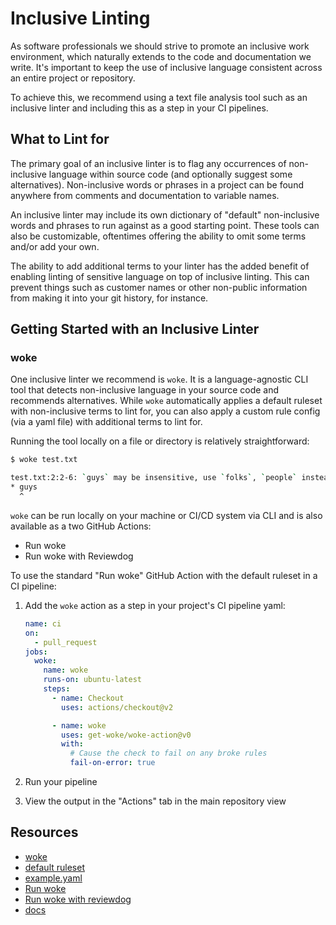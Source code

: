 # Inclusive Linting

As software professionals we should strive to promote an inclusive work environment, which naturally extends to the code and documentation we write. It's important to keep the use of inclusive language consistent across an entire project or repository.

To achieve this, we recommend using a text file analysis tool such as an inclusive linter and including this as a step in your CI pipelines.

## What to Lint for

The primary goal of an inclusive linter is to flag any occurrences of non-inclusive language within source code (and optionally suggest some alternatives). Non-inclusive words or phrases in a project can be found anywhere from comments and documentation to variable names.

An inclusive linter may include its own dictionary of "default" non-inclusive words and phrases to run against as a good starting point. These tools can also be customizable, oftentimes offering the ability to omit some terms and/or add your own.

The ability to add additional terms to your linter has the added benefit of enabling linting of sensitive language on top of inclusive linting. This can prevent things such as customer names or other non-public information from making it into your git history, for instance.

## Getting Started with an Inclusive Linter

### woke

One inclusive linter we recommend is `woke`. It is a language-agnostic CLI tool that detects non-inclusive language in your source code and recommends alternatives. While `woke` automatically applies a default ruleset with non-inclusive terms to lint for, you can also apply a custom rule config (via a yaml file) with additional terms to lint for.

Running the tool locally on a file or directory is relatively straightforward:

```sh
$ woke test.txt

test.txt:2:2-6: `guys` may be insensitive, use `folks`, `people` instead (warning)
* guys
  ^
```

`woke` can be run locally on your machine or CI/CD system via CLI and is also available as a two GitHub Actions:

- Run woke
- Run woke with Reviewdog

To use the standard "Run woke" GitHub Action with the default ruleset in a CI pipeline:

1. Add the `woke` action as a step in your project's CI pipeline yaml:

    ```yaml
    name: ci
    on:
      - pull_request
    jobs:
      woke:
        name: woke
        runs-on: ubuntu-latest
        steps:
          - name: Checkout
            uses: actions/checkout@v2

          - name: woke
            uses: get-woke/woke-action@v0
            with:
              # Cause the check to fail on any broke rules
              fail-on-error: true
    ```

1. Run your pipeline
1. View the output in the "Actions" tab in the main repository view

## Resources

- [woke](https://github.com/get-woke/woke)
- [default ruleset](https://github.com/get-woke/woke/blob/main/pkg/rule/default.yaml)
- [example.yaml](https://github.com/get-woke/woke/blob/main/example.yaml)
- [Run woke](https://github.com/marketplace/actions/run-woke)
- [Run woke with reviewdog](https://github.com/marketplace/actions/run-woke-with-reviewdog)
- [docs](https://docs.getwoke.tech/)
